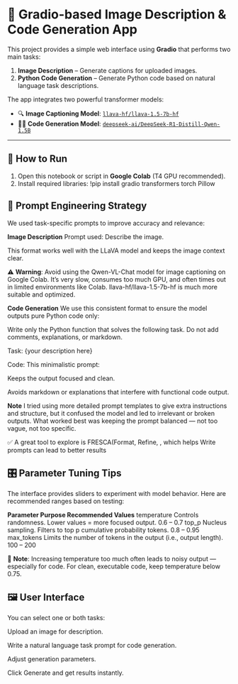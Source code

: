 # 🧠 Gradio-based Image Description & Code Generation App

This project provides a simple web interface using **Gradio** that performs two main tasks:

1. **Image Description** – Generate captions for uploaded images.
2. **Python Code Generation** – Generate Python code based on natural language task descriptions.

The app integrates two powerful transformer models:
- 🔍 **Image Captioning Model**: [`llava-hf/llava-1.5-7b-hf`](https://huggingface.co/llava-hf/llava-1.5-7b-hf)
- 👨‍💻 **Code Generation Model**: [`deepseek-ai/DeepSeek-R1-Distill-Qwen-1.5B`](https://huggingface.co/deepseek-ai/DeepSeek-R1-Distill-Qwen-1.5B)

---

## 🚀 How to Run

1. Open this notebook or script in **Google Colab** (T4 GPU recommended).
2. Install required libraries:
!pip install gradio transformers torch Pillow 

## 🧪 Prompt Engineering Strategy
We used task-specific prompts to improve accuracy and relevance:

**Image Description**
Prompt used:
<image>Describe the image.

This format works well with the LLaVA model and keeps the image context clear.

⚠️ **Warning**: Avoid using the Qwen-VL-Chat model for image captioning on Google Colab.
It’s very slow, consumes too much GPU, and often times out in limited environments like Colab.
llava-hf/llava-1.5-7b-hf is much more suitable and optimized.

**Code Generation**
We use this consistent format to ensure the model outputs pure Python code only:

Write only the Python function that solves the following task. 
Do not add comments, explanations, or markdown.

Task: {your description here}

Code:
This minimalistic prompt:

Keeps the output focused and clean.

Avoids markdown or explanations that interfere with functional code output.

**Note** I tried using more detailed prompt templates to give extra instructions and structure,
but it confused the model and led to irrelevant or broken outputs.
What worked best was keeping the prompt balanced — not too vague, not too specific.

✅ A great tool to explore is FRESCA(Format, Refine, , which helps Write prompts can lead to better results 
## 🎛️ Parameter Tuning Tips
The interface provides sliders to experiment with model behavior. Here are recommended ranges based on testing:

**Parameter	Purpose	Recommended Values**
temperature	Controls randomness. Lower values = more focused output.	0.6 – 0.7
top_p	Nucleus sampling. Filters to top p cumulative probability tokens.	0.8 – 0.95
max_tokens	Limits the number of tokens in the output (i.e., output length).	100 – 200

📌 **Note**: Increasing temperature too much often leads to noisy output — especially for code.
For clean, executable code, keep temperature below 0.75.

## 🖼️ User Interface
You can select one or both tasks:

Upload an image for description.

Write a natural language task prompt for code generation.

Adjust generation parameters.

Click Generate and get results instantly.
